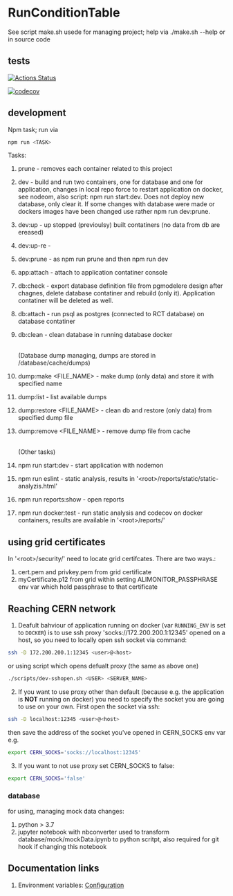 # RunConditionTable

See script make.sh usede for managing project; help via ./make.sh --help or in source code 

## tests

[![Actions Status](https://github.com/AliceO2Group/RunConditionTable/workflows/Tests/badge.svg)](https://github.com/AliceO2Group/RunConditionTable/actions)

[![codecov](https://codecov.io/gh/AliceO2Group/RunConditionTable/branch/master/graph/badge.svg)](https://codecov.io/gh/AliceO2Group/RunConditionTable)


## development
Npm task; run via 
```bash
npm run <TASK>
```
Tasks:
1. prune - removes each container related to this project

2. dev - build and run two containers, one for database and one for application, changes in local repo force to restart application on docker, see nodeom, also script: npm run start:dev.
Does not deploy new database, only clear it. If some changes with database were made or dockers images have been changed use rather npm run dev:prune.
3. dev:up - up stopped (previoulsy) built contatiners (no data from db are ereased)
4. dev:up-re - 
5. dev:prune - as npm run prune and then npm run dev
6. app:attach - attach to application contatiner console
7. db:check - export database definition file from pgmodelere design after chagnes, delete database contatiner and rebuild (only it). Application contatiner will be deleted as well.
8. db:attach - run psql as postgres (connected to RCT database) on database contatiner
9. db:clean - clean database in running database docker

    <br>(Database dump managing, dumps are stored in <ProjetcDir>/database/cache/dumps)
10. dump:make <FILE_NAME> - make dump (only data) and store it with specified name
11. dump:list - list available dumps
12. dump:restore <FILE_NAME> - clean db and restore (only data) from specified dump file
13. dump:remove <FILE_NAME> - remove dump file from cache

    <br>(Other tasks)
14. npm run start:dev - start application with nodemon
15. npm run eslint - static analysis, results in '\<root\>/reports/static/static-analyzis.html'
16. npm run reports:show - open reports
17. npm run docker:test - run static analysis and codecov on docker containers, results are available in '\<root\>/reports/'


## using grid certificates
In '\<root\>/security/' need to locate grid certifcates. There are two ways.:<br>
1. cert.pem and privkey.pem from grid certificate
2. myCertificate.p12 from grid within setting ALIMONITOR_PASSPHRASE env var which hold passphrase to that certificate


## Reaching CERN network
1. Deafult bahviour of application running on docker (var `RUNNING_ENV` is set to `DOCKER`) is to use ssh proxy 'socks://172.200.200.1:12345' opened on a host, so you need to locally open ssh socket via command:
```bash
ssh -D 172.200.200.1:12345 <user>@<host>
```
or using script which opens defualt proxy (the same as above one)
```bash
./scripts/dev-sshopen.sh <USER> <SERVER_NAME>
```

2. If you want to use proxy other than default (because  e.g. the application is <b>NOT</b> running on docker) you need to specify the socket you are going to use on your own. First open the socket via ssh:
```bash
ssh -D localhost:12345 <user>@<host>
```
then save the address of the socket you've opened in CERN_SOCKS env var e.g. 
```bash
export CERN_SOCKS='socks://localhost:12345'
```
3. If you want to not use proxy set CERN_SOCKS to false:
```bash
export CERN_SOCKS='false'
```

### database

for using, managing mock data changes:

1. python > 3.7
2. jupyter notebook with nbconverter used to transform database/mock/mockData.ipynb to python scritpt, also required for git hook if changing this notebook

## Documentation links

1. Environment variables: [Configuration](./docs/CONFIGURATION.md)
